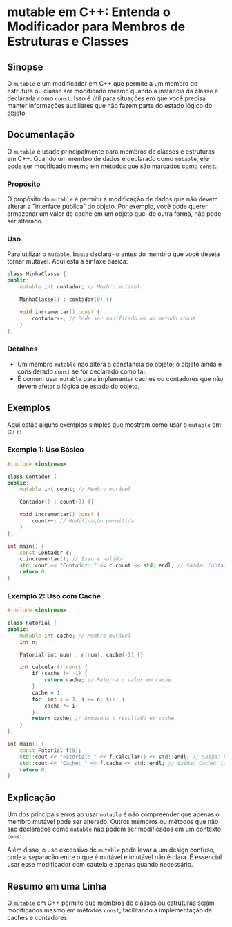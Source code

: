 <!--
Meta Description: # mutable em C++: Entenda o Modificador para Membros de Estruturas e Classes ## Sinopse O `mutable` é um modificador em C++ que permite a um membro de...
Meta Keywords: mutable, cache, que, const, não
-->

# mutable em C++: Entenda o Modificador para Membros de Estruturas e Classes

## Sinopse
O `mutable` é um modificador em C++ que permite a um membro de estrutura ou classe ser modificado mesmo quando a instância da classe é declarada como `const`. Isso é útil para situações em que você precisa manter informações auxiliares que não fazem parte do estado lógico do objeto.

## Documentação
O `mutable` é usado principalmente para membros de classes e estruturas em C++. Quando um membro de dados é declarado como `mutable`, ele pode ser modificado mesmo em métodos que são marcados como `const`. 

### Propósito
O propósito do `mutable` é permitir a modificação de dados que não devem alterar a "interface pública" do objeto. Por exemplo, você pode querer armazenar um valor de cache em um objeto que, de outra forma, não pode ser alterado.

### Uso
Para utilizar o `mutable`, basta declará-lo antes do membro que você deseja tornar mutável. Aqui está a sintaxe básica:

```cpp
class MinhaClasse {
public:
    mutable int contador; // Membro mutável

    MinhaClasse() : contador(0) {}

    void incrementar() const {
        contador++; // Pode ser modificado em um método const
    }
};
```

### Detalhes
- Um membro `mutable` não altera a constância do objeto; o objeto ainda é considerado `const` se for declarado como tal.
- É comum usar `mutable` para implementar caches ou contadores que não devem afetar a lógica de estado do objeto.

## Exemplos
Aqui estão alguns exemplos simples que mostram como usar o `mutable` em C++:

### Exemplo 1: Uso Básico
```cpp
#include <iostream>

class Contador {
public:
    mutable int count; // Membro mutável

    Contador() : count(0) {}

    void incrementar() const {
        count++; // Modificação permitida
    }
};

int main() {
    const Contador c;
    c.incrementar(); // Isso é válido
    std::cout << "Contador: " << c.count << std::endl; // Saída: Contador: 1
    return 0;
}
```

### Exemplo 2: Uso com Cache
```cpp
#include <iostream>

class Fatorial {
public:
    mutable int cache; // Membro mutável
    int n;

    Fatorial(int num) : n(num), cache(-1) {}

    int calcular() const {
        if (cache != -1) {
            return cache; // Retorna o valor em cache
        }
        cache = 1;
        for (int i = 1; i <= n; i++) {
            cache *= i;
        }
        return cache; // Armazena o resultado em cache
    }
};

int main() {
    const Fatorial f(5);
    std::cout << "Fatorial: " << f.calcular() << std::endl; // Saída: Fatorial: 120
    std::cout << "Cache: " << f.cache << std::endl; // Saída: Cache: 120
    return 0;
}
```

## Explicação
Um dos principais erros ao usar `mutable` é não compreender que apenas o membro mutável pode ser alterado. Outros membros ou métodos que não são declarados como `mutable` não podem ser modificados em um contexto `const`. 

Além disso, o uso excessivo de `mutable` pode levar a um design confuso, onde a separação entre o que é mutável e imutável não é clara. É essencial usar esse modificador com cautela e apenas quando necessário.

## Resumo em uma Linha
O `mutable` em C++ permite que membros de classes ou estruturas sejam modificados mesmo em métodos `const`, facilitando a implementação de caches e contadores.